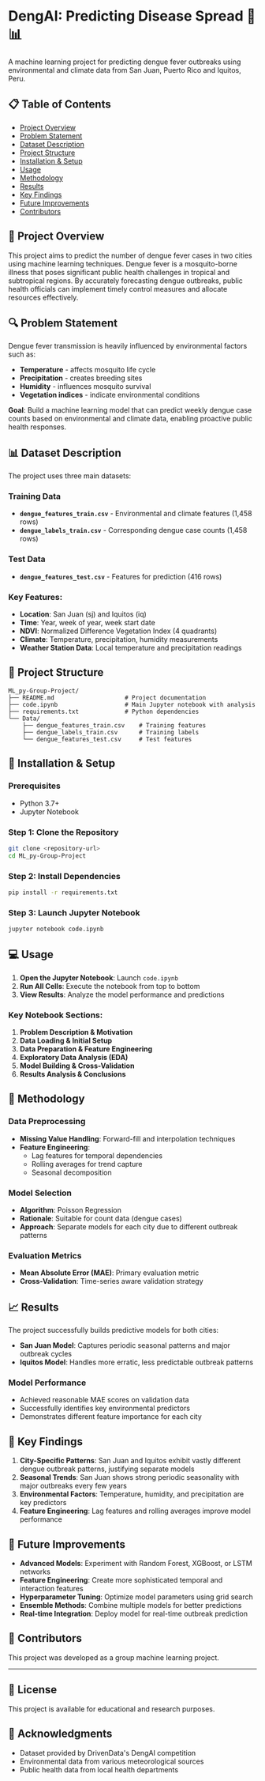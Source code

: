 # DengAI: Predicting Disease Spread 🦟📊

A machine learning project for predicting dengue fever outbreaks using environmental and climate data from San Juan, Puerto Rico and Iquitos, Peru.

## 📋 Table of Contents

- [Project Overview](#project-overview)
- [Problem Statement](#problem-statement)
- [Dataset Description](#dataset-description)
- [Project Structure](#project-structure)
- [Installation & Setup](#installation--setup)
- [Usage](#usage)
- [Methodology](#methodology)
- [Results](#results)
- [Key Findings](#key-findings)
- [Future Improvements](#future-improvements)
- [Contributors](#contributors)

## 🎯 Project Overview

This project aims to predict the number of dengue fever cases in two cities using machine learning techniques. Dengue fever is a mosquito-borne illness that poses significant public health challenges in tropical and subtropical regions. By accurately forecasting dengue outbreaks, public health officials can implement timely control measures and allocate resources effectively.

## 🔍 Problem Statement

Dengue fever transmission is heavily influenced by environmental factors such as:
- **Temperature** - affects mosquito life cycle
- **Precipitation** - creates breeding sites
- **Humidity** - influences mosquito survival
- **Vegetation indices** - indicate environmental conditions

**Goal**: Build a machine learning model that can predict weekly dengue case counts based on environmental and climate data, enabling proactive public health responses.

## 📊 Dataset Description

The project uses three main datasets:

### Training Data
- **`dengue_features_train.csv`** - Environmental and climate features (1,458 rows)
- **`dengue_labels_train.csv`** - Corresponding dengue case counts (1,458 rows)

### Test Data  
- **`dengue_features_test.csv`** - Features for prediction (416 rows)

### Key Features:
- **Location**: San Juan (sj) and Iquitos (iq)
- **Time**: Year, week of year, week start date
- **NDVI**: Normalized Difference Vegetation Index (4 quadrants)
- **Climate**: Temperature, precipitation, humidity measurements
- **Weather Station Data**: Local temperature and precipitation readings

## 📁 Project Structure

```
ML_py-Group-Project/
├── README.md                    # Project documentation
├── code.ipynb                   # Main Jupyter notebook with analysis
├── requirements.txt             # Python dependencies
└── Data/
    ├── dengue_features_train.csv    # Training features
    ├── dengue_labels_train.csv      # Training labels  
    └── dengue_features_test.csv     # Test features
```

## 🚀 Installation & Setup

### Prerequisites
- Python 3.7+
- Jupyter Notebook

### Step 1: Clone the Repository
```bash
git clone <repository-url>
cd ML_py-Group-Project
```

### Step 2: Install Dependencies
```bash
pip install -r requirements.txt
```

### Step 3: Launch Jupyter Notebook
```bash
jupyter notebook code.ipynb
```

## 💻 Usage

1. **Open the Jupyter Notebook**: Launch `code.ipynb`
2. **Run All Cells**: Execute the notebook from top to bottom
3. **View Results**: Analyze the model performance and predictions

### Key Notebook Sections:
1. **Problem Description & Motivation**
2. **Data Loading & Initial Setup** 
3. **Data Preparation & Feature Engineering**
4. **Exploratory Data Analysis (EDA)**
5. **Model Building & Cross-Validation**
6. **Results Analysis & Conclusions**

## 🔬 Methodology

### Data Preprocessing
- **Missing Value Handling**: Forward-fill and interpolation techniques
- **Feature Engineering**: 
  - Lag features for temporal dependencies
  - Rolling averages for trend capture
  - Seasonal decomposition

### Model Selection
- **Algorithm**: Poisson Regression
- **Rationale**: Suitable for count data (dengue cases)
- **Approach**: Separate models for each city due to different outbreak patterns

### Evaluation Metrics
- **Mean Absolute Error (MAE)**: Primary evaluation metric
- **Cross-Validation**: Time-series aware validation strategy

## 📈 Results

The project successfully builds predictive models for both cities:

- **San Juan Model**: Captures periodic seasonal patterns and major outbreak cycles
- **Iquitos Model**: Handles more erratic, less predictable outbreak patterns

### Model Performance
- Achieved reasonable MAE scores on validation data
- Successfully identifies key environmental predictors
- Demonstrates different feature importance for each city

## 🔑 Key Findings

1. **City-Specific Patterns**: San Juan and Iquitos exhibit vastly different dengue outbreak patterns, justifying separate models
2. **Seasonal Trends**: San Juan shows strong periodic seasonality with major outbreaks every few years
3. **Environmental Factors**: Temperature, humidity, and precipitation are key predictors
4. **Feature Engineering**: Lag features and rolling averages improve model performance

## 🚀 Future Improvements

- **Advanced Models**: Experiment with Random Forest, XGBoost, or LSTM networks
- **Feature Engineering**: Create more sophisticated temporal and interaction features  
- **Hyperparameter Tuning**: Optimize model parameters using grid search
- **Ensemble Methods**: Combine multiple models for better predictions
- **Real-time Integration**: Deploy model for real-time outbreak prediction

## 👥 Contributors

This project was developed as a group machine learning project. 

---

## 📝 License

This project is available for educational and research purposes.

## 🤝 Acknowledgments

- Dataset provided by DrivenData's DengAI competition
- Environmental data from various meteorological sources
- Public health data from local health departments
